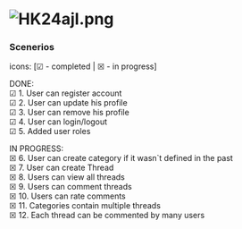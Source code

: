 # ![HK24ajI.png](https://iili.io/HK24ajI.png)

### Scenerios
icons: [☑ - completed | ☒ - in progress]

DONE: <br>
☑  1. User can register account<br>
☑  2. User can update his profile<br>
☑  3. User can remove his profile<br>
☑  4. User can login/logout<br>
☑  5. Added user roles<br>

IN PROGRESS:<br>
☒  6. User can create category if it wasn`t defined in the past<br>
☒  7. User can create Thread<br>
☒  8. Users can view all threads<br>
☒  9. Users can comment threads<br>
☒ 10. Users can rate comments<br>
☒ 11. Categories contain multiple threads<br>
☒ 12. Each thread can be commented by many users<br>



